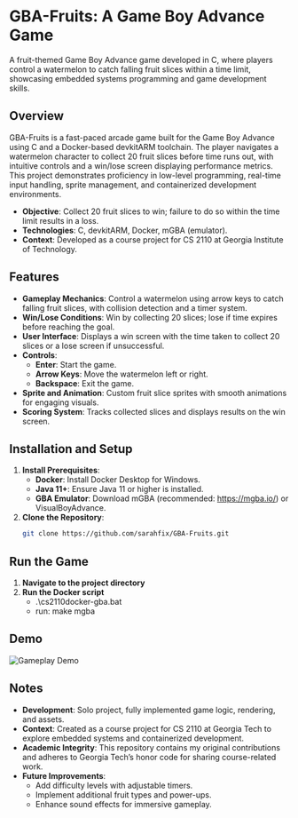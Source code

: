 # GBA-Fruits: A Game Boy Advance Game

A fruit-themed Game Boy Advance game developed in C, where players control a watermelon to catch falling fruit slices within a time limit, showcasing embedded systems programming and game development skills.

## Overview
GBA-Fruits is a fast-paced arcade game built for the Game Boy Advance using C and a Docker-based devkitARM toolchain. The player navigates a watermelon character to collect 20 fruit slices before time runs out, with intuitive controls and a win/lose screen displaying performance metrics. This project demonstrates proficiency in low-level programming, real-time input handling, sprite management, and containerized development environments.

- **Objective**: Collect 20 fruit slices to win; failure to do so within the time limit results in a loss.
- **Technologies**: C, devkitARM, Docker, mGBA (emulator).
- **Context**: Developed as a course project for CS 2110 at Georgia Institute of Technology.

## Features
- **Gameplay Mechanics**: Control a watermelon using arrow keys to catch falling fruit slices, with collision detection and a timer system.
- **Win/Lose Conditions**: Win by collecting 20 slices; lose if time expires before reaching the goal.
- **User Interface**: Displays a win screen with the time taken to collect 20 slices or a lose screen if unsuccessful.
- **Controls**:
  - **Enter**: Start the game.
  - **Arrow Keys**: Move the watermelon left or right.
  - **Backspace**: Exit the game.
- **Sprite and Animation**: Custom fruit slice sprites with smooth animations for engaging visuals.
- **Scoring System**: Tracks collected slices and displays results on the win screen.

## Installation and Setup
1. **Install Prerequisites**:
   - **Docker**: Install Docker Desktop for Windows[](https://www.docker.com/products/docker-desktop/).
   - **Java 11+**: Ensure Java 11 or higher is installed[](https://www.oracle.com/java/technologies/javase/jdk11-archive-downloads.html).
   - **GBA Emulator**: Download mGBA (recommended: https://mgba.io/) or VisualBoyAdvance.
2. **Clone the Repository**:
   ```bash
   git clone https://github.com/sarahfix/GBA-Fruits.git

## Run the Game
1. **Navigate to the project directory**
2. **Run the Docker script**
    - .\cs2110docker-gba.bat
    - run: make mgba

## Demo
![Gameplay Demo](../screenshots/demo.png)

## Notes
- **Development**: Solo project, fully implemented game logic, rendering, and assets.
- **Context**: Created as a course project for CS 2110 at Georgia Tech to explore embedded systems and containerized development.
- **Academic Integrity**: This repository contains my original contributions and adheres to Georgia Tech’s honor code for sharing course-related work.
- **Future Improvements**:
  - Add difficulty levels with adjustable timers.
  - Implement additional fruit types and power-ups.
  - Enhance sound effects for immersive gameplay.